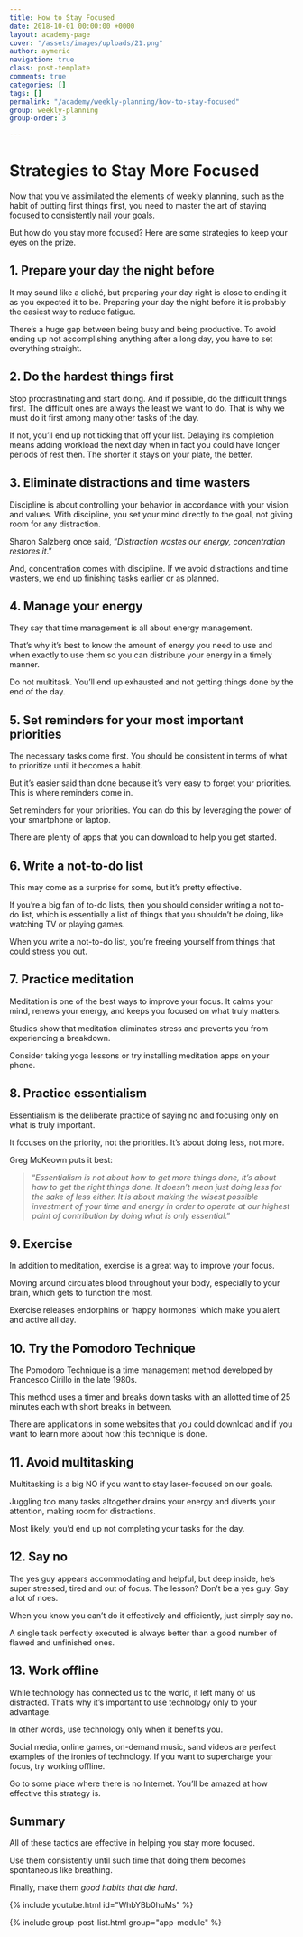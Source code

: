 ```yaml
---
title: How to Stay Focused
date: 2018-10-01 00:00:00 +0000
layout: academy-page
cover: "/assets/images/uploads/21.png"
author: aymeric
navigation: true
class: post-template
comments: true
categories: []
tags: []
permalink: "/academy/weekly-planning/how-to-stay-focused"
group: weekly-planning
group-order: 3

---
```

# Strategies to Stay More Focused

Now that you’ve assimilated the elements of weekly planning, such as the habit of putting first things first, you need to master the art of staying focused to consistently nail your goals.

But how do you stay more focused? Here are some strategies to keep your eyes on the prize.

## **1. Prepare your day the night before**

It may sound like a cliché, but preparing your day right is close to ending it as you expected it to be. Preparing your day the night before it is probably the easiest way to reduce fatigue.

There’s a huge gap between being busy and being productive. To avoid ending up not accomplishing anything after a long day, you have to set everything straight.

## **2. Do the hardest things first**

Stop procrastinating and start doing. And if possible, do the difficult things first. The difficult ones are always the least we want to do. That is why we must do it first among many other tasks of the day.

If not, you’ll end up not ticking that off your list. Delaying its completion means adding workload the next day when in fact you could have longer periods of rest then. The shorter it stays on your plate, the better.

## **3. Eliminate distractions and time wasters**

Discipline is about controlling your behavior in accordance with your vision and values. With discipline, you set your mind directly to the goal, not giving room for any distraction.

Sharon Salzberg once said, “_Distraction wastes our energy, concentration restores it_.”

And, concentration comes with discipline. If we avoid distractions and time wasters, we end up finishing tasks earlier or as planned.

## **4. Manage your energy**

They say that time management is all about energy management.

That’s why it’s best to know the amount of energy you need to use and when exactly to use them so you can distribute your energy in a timely manner.

Do not multitask. You’ll end up exhausted and not getting things done by the end of the day.

## **5. Set reminders for your most important priorities**

The necessary tasks come first. You should be consistent in terms of what to prioritize until it becomes a habit.

But it’s easier said than done because it’s very easy to forget your priorities. This is where reminders come in.

Set reminders for your priorities. You can do this by leveraging the power of your smartphone or laptop.

There are plenty of apps that you can download to help you get started.

## **6. Write a not-to-do list**

This may come as a surprise for some, but it’s pretty effective.

If you’re a big fan of to-do lists, then you should consider writing a not to-do list, which is essentially a list of things that you shouldn’t be doing, like watching TV or playing games.

When you write a not-to-do list, you’re freeing yourself from things that could stress you out.

## **7. Practice meditation**

Meditation is one of the best ways to improve your focus. It calms your mind, renews your energy, and keeps you focused on what truly matters.

Studies show that meditation eliminates stress and prevents you from experiencing a breakdown.

Consider taking yoga lessons or try installing meditation apps on your phone.

## **8. Practice essentialism**

Essentialism is the deliberate practice of saying no and focusing only on what is truly important.

It focuses on the priority, not the priorities. It’s about doing less, not more.

Greg McKeown puts it best:

> “_Essentialism is not about how to get more things done, it’s about how to get the right things done. It doesn’t mean just doing less for the sake of less either. It is about making the wisest possible investment of your time and energy in order to operate at our highest point of contribution by doing what is only essential_.”

## **9. Exercise**

In addition to meditation, exercise is a great way to improve your focus.

Moving around circulates blood throughout your body, especially to your brain, which gets to function the most.

Exercise releases endorphins or ‘happy hormones’ which make you alert and active all day.

## **10. Try the Pomodoro Technique**

The Pomodoro Technique is a time management method developed by Francesco Cirillo in the late 1980s.

This method uses a timer and breaks down tasks with an allotted time of 25 minutes each with short breaks in between.

There are applications in some websites that you could download and if you want to learn more about how this technique is done.

## **11. Avoid multitasking**

Multitasking is a big NO if you want to stay laser-focused on our goals.

Juggling too many tasks altogether drains your energy and diverts your attention, making room for distractions.

Most likely, you’d end up not completing your tasks for the day.

## **12. Say no**

The yes guy appears accommodating and helpful, but deep inside, he’s super stressed, tired and out of focus. The lesson? Don’t be a yes guy. Say a lot of noes.

When you know you can’t do it effectively and efficiently, just simply say no.

A single task perfectly executed is always better than a good number of flawed and unfinished ones.

## **13. Work offline**

While technology has connected us to the world, it left many of us distracted. That’s why it’s important to use technology only to your advantage.

In other words, use technology only when it benefits you.

Social media, online games, on-demand music, sand videos are perfect examples of the ironies of technology. If you want to supercharge your focus, try working offline.

Go to some place where there is no Internet. You’ll be amazed at how effective this strategy is.

## Summary

All of these tactics are effective in helping you stay more focused.

Use them consistently until such time that doing them becomes spontaneous like breathing.

Finally, make them _good habits that die hard_.

{% include youtube.html id="WhbYBb0huMs" %}

<div class='post-feed'>

{% include group-post-list.html group="app-module" %}

</div>